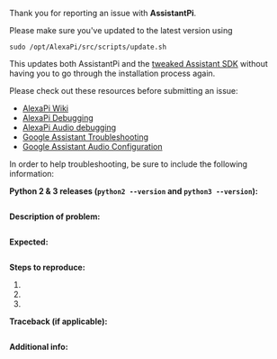 Thank you for reporting an issue with **AssistantPi**.

Please make sure you've updated to the latest version using
```
sudo /opt/AlexaPi/src/scripts/update.sh
```
This updates both AssistantPi and the [tweaked Assistant SDK](https://github.com/xtools-at/assistant-sdk-python) without having you to go through the installation process again.


Please check out these resources before submitting an issue:
- [AlexaPi Wiki](https://github.com/alexa-pi/AlexaPi/wiki/)
- [AlexaPi Debugging](https://github.com/alexa-pi/AlexaPi/wiki/Debugging/)
- [AlexaPi Audio debugging](https://github.com/alexa-pi/AlexaPi/wiki/Audio-setup-&-debugging)
- [Google Assistant Troubleshooting](https://developers.google.com/assistant/sdk/prototype/getting-started-pi-python/troubleshooting)
- [Google Assistant Audio Configuration](https://developers.google.com/assistant/sdk/prototype/getting-started-pi-python/configure-audio)

In order to help troubleshooting, be sure to include the following information:


**Python 2 & 3 releases (`python2 --version` and `python3 --version`):**
```

```

**Description of problem:**
```

```

**Expected:**
```

```

**Steps to reproduce:**

1. 
2. 
3. 

**Traceback (if applicable):**
```

```

**Additional info:**
```

```
